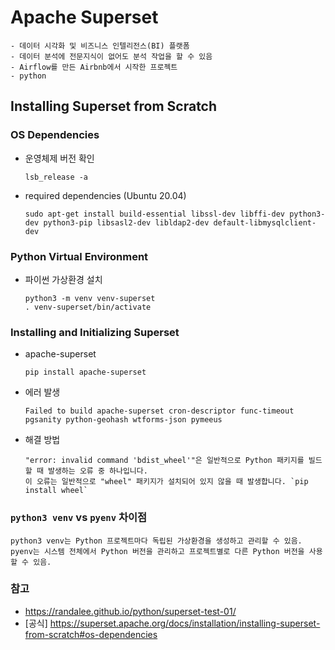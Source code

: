 # Apache Superset
```
- 데이터 시각화 및 비즈니스 인텔리전스(BI) 플랫폼
- 데이터 분석에 전문지식이 없어도 분석 작업을 할 수 있음
- Airflow를 만든 Airbnb에서 시작한 프로젝트
- python
```

## Installing Superset from Scratch

### OS Dependencies
- 운영체제 버전 확인
  ```
  lsb_release -a
  ```
- required dependencies (Ubuntu 20.04)
  ```
  sudo apt-get install build-essential libssl-dev libffi-dev python3-dev python3-pip libsasl2-dev libldap2-dev default-libmysqlclient-dev
  ```

### Python Virtual Environment
- 파이썬 가상환경 설치
  ```
  python3 -m venv venv-superset
  . venv-superset/bin/activate
  ```

### Installing and Initializing Superset
- apache-superset
  ```
  pip install apache-superset
  ```
- 에러 발생
  ```
  Failed to build apache-superset cron-descriptor func-timeout pgsanity python-geohash wtforms-json pymeeus
  ```
- 해결 방법
  ```
  "error: invalid command 'bdist_wheel'"은 일반적으로 Python 패키지를 빌드할 때 발생하는 오류 중 하나입니다. 
  이 오류는 일반적으로 "wheel" 패키지가 설치되어 있지 않을 때 발생합니다. `pip install wheel`
  ```
  

### `python3 venv` vs `pyenv` 차이점
```
python3 venv는 Python 프로젝트마다 독립된 가상환경을 생성하고 관리할 수 있음.
pyenv는 시스템 전체에서 Python 버전을 관리하고 프로젝트별로 다른 Python 버전을 사용할 수 있음.
```

### 참고
- https://randalee.github.io/python/superset-test-01/
- [공식] https://superset.apache.org/docs/installation/installing-superset-from-scratch#os-dependencies

